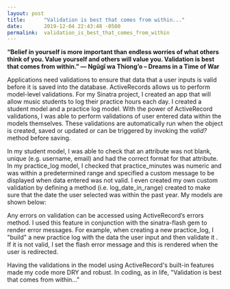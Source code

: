 ```yaml
---
layout: post
title:      "Validation is best that comes from within..."
date:       2019-12-04 22:43:48 -0500
permalink:  validation_is_best_that_comes_from_within
---
```


**“Belief in yourself is more important than endless worries of what others think of you. Value yourself and others will value you. Validation is best that comes from within.” ― Ngũgĩ wa Thiong’o – Dreams in a Time of War**

Applications need validations to ensure that data that a user inputs is valid before it is saved into the database. ActiveRecords allows us to perform model-level validations. For my Sinatra project, I created an app that will allow music students to log their practice hours each day.  I created a student model and a practice log model.  With the power of ActiveRecord validations, I was able to perform validations of user entered data within the models themselves. These validations are automatically run when the object is created, saved or updated or can be triggered by invoking the *valid?* method before saving.

In my student model, I was able to check that an attribute was not blank, unique (e.g. username, email) and had the correct format for that attribute. In my practice_log model, I checked that practice_minutes was numeric and was within a predetermined range and specified a custom message to be displayed when data entered was not valid. I even created my own custom validation by defining a method (i.e. log_date_in_range) created to make sure that the date the user selected was within the past year. My models are shown below:

 Any errors on validation can be accessed using ActiveRecord’s errors method. I used this feature in conjunction with  the sinatra-flash gem to render error messages.  For example, when creating a new practice_log, I  "build" a new practice log with the data the user input and then validate it .  If it is not valid, I set the flash error message and this is rendered when the user is redirected. 
 
Having the validations in the model using ActiveRecord's built-in features made my code more DRY and robust. In coding, as in life, "Validation is best that comes from within…"



